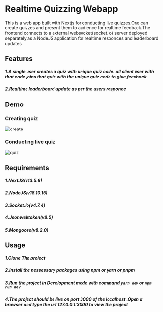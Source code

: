# Realtime Quizzing Webapp
This is a web app built with Nextjs for conducting live quizzes.One can create quizzes and present them to audience for realtime feedback.The frontend connects to a external websocket(socket.io) server deployed separately as a NodeJS application for realtime responces and leaderboard updates    
## Features
##### 1.A single user creates a quiz with unique quiz code. all client user with that code joins that quiz with the unique quiz code to give feedback
##### 2.Realtime leaderboard update as per the users responce 
## Demo
### Creating quiz
![create](https://github.com/user-attachments/assets/e383d0ff-6a46-4d4a-8874-0e1691b6c132)
### Conducting live quiz 
![quiz](https://github.com/user-attachments/assets/87b5a1f8-292b-4703-9a9c-1ddda3d5a6e4)
## Requirements
##### 1.NextJS(v13.5.6)
##### 2.NodeJS(v18.10.15)
##### 3.Socket.io(v4.7.4)
##### 4.Jsonwebtoken(v8.5)
##### 5.Mongoose(v8.2.0)
## Usage 
##### 1.Clone The project 
##### 2.Install the nessessary packages using npm or yarn or pnpm
##### 3.Run the project in Development mode with command `yarn dev` or `npm run dev` 
##### 4.The project should be live on port 3000 of the localhost .Open a browser and type the url 127.0.0.1:3000 to view the project
